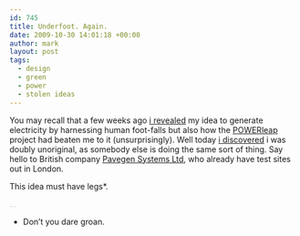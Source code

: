 ```yaml
---
id: 745
title: Underfoot. Again.
date: 2009-10-30 14:01:18 +00:00
author: mark
layout: post
tags:
  - design
  - green
  - power
  - stolen ideas
---
```

You may recall that a few weeks ago [i revealed](http://www.sallonoroff.co.uk/blog/2009/10/underfoot/) my idea to generate electricity by harnessing human foot-falls but also how the [POWERleap](http://www.powerleap.net/) project had beaten me to it (unsurprisingly). Well today [i discovered](http://www.inhabitat.com/2009/10/28/energy-generating-pavement/) i was doubly unoriginal, as somebody else is doing the same sort of thing. Say hello to British company [Pavegen Systems Ltd](http://www.pavegensystems.com/), who already have test sites out in London.

This idea must have legs*.

<span style="color: #c0c0c0;">&#8230;</span>

* Don&#8217;t you dare groan.